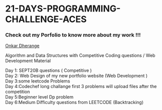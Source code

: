 # 21-DAYS-PROGRAMMING-CHALLENGE-ACES

### Check out my Porfolio to know more about my work !!!
[Onkar Dherange](https://onkar.netlify.app/)

Algorithm and Data Structures with Competitive Coding questions / Web Development Material

Day 1: SEPT20B questions ( Competitive )\
Day 2: Web Design of my new portfolio website (Web Development )\
Day 3:some leetcode Problems\
Day 4:Codechef long challange first 3 problems will upload files after the competition\
Day 5:Beginner level Dp problem\
Day 6:Medium Difficulty questions from LEETCODE (Backtracking)
